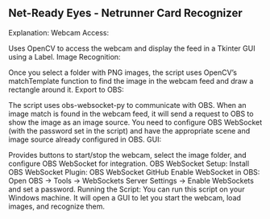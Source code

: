 ## Net-Ready Eyes - Netrunner Card Recognizer

Explanation:
Webcam Access:

Uses OpenCV to access the webcam and display the feed in a Tkinter GUI using a Label.
Image Recognition:

Once you select a folder with PNG images, the script uses OpenCV’s matchTemplate function to find the image in the webcam feed and draw a rectangle around it.
Export to OBS:

The script uses obs-websocket-py to communicate with OBS. When an image match is found in the webcam feed, it will send a request to OBS to show the image as an image source.
You need to configure OBS WebSocket (with the password set in the script) and have the appropriate scene and image source already configured in OBS.
GUI:

Provides buttons to start/stop the webcam, select the image folder, and configure OBS WebSocket for integration.
OBS WebSocket Setup:
Install OBS WebSocket Plugin: OBS WebSocket GitHub
Enable WebSocket in OBS: Open OBS → Tools → WebSockets Server Settings → Enable WebSockets and set a password.
Running the Script:
You can run this script on your Windows machine. It will open a GUI to let you start the webcam, load images, and recognize them.
